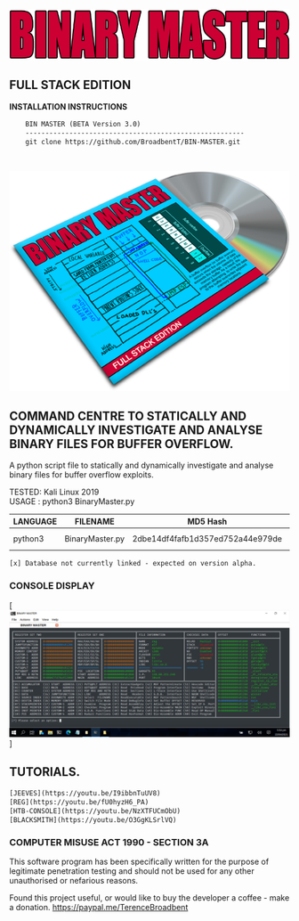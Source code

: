 <p align="center">
  <img src="https://github.com/BroadbentT/BIN-MASTER/blob/master/picture1.png">
</p>

## FULL STACK EDITION

**INSTALLATION INSTRUCTIONS**

        BIN MASTER (BETA Version 3.0)
        -------------------------------------------------------
        git clone https://github.com/BroadbentT/BIN-MASTER.git 
<br>

<p align="center">
  <img src="https://github.com/BroadbentT/BIN-MASTER/blob/master/picture2.png"> 
</p>

## COMMAND CENTRE TO STATICALLY AND DYNAMICALLY INVESTIGATE AND ANALYSE BINARY FILES FOR BUFFER OVERFLOW.

A python script file to statically and dynamically investigate and analyse binary files for buffer overflow exploits. 

TESTED: Kali Linux 2019<br>
USAGE : python3 BinaryMaster.py

| LANGUAGE  | FILENAME        | MD5 Hash                         | DESCRIPTION    | VERSION    |
|------     |------           | -------                          | ------         | ----       |
| python3   | BinaryMaster.py | 2dbe14df4fafb1d357ed752a44e979de | Command Centre | Full Stack |

	[x] Database not currently linked - expected on version alpha.

### CONSOLE DISPLAY
[![RamMater](https://github.com/BroadbentT/BIN-MASTER/blob/master/picture3.png)]

## TUTORIALS.
	[JEEVES](https://youtu.be/I9ibbnTuUV8)
	[REG](https://youtu.be/fU0hyzH6_PA)
	[HTB-CONSOLE](https://youtu.be/NzXTFUCmObU)
	[BLACKSMITH](https://youtu.be/O3GgKLSrlVQ)

### COMPUTER MISUSE ACT 1990 - SECTION 3A
This software program has been specifically written for the purpose of legitimate penetration testing and should not be used for any other unauthorised or nefarious reasons.

Found this project useful, or would like to buy the developer a coffee - make a donation.
https://paypal.me/TerenceBroadbent
